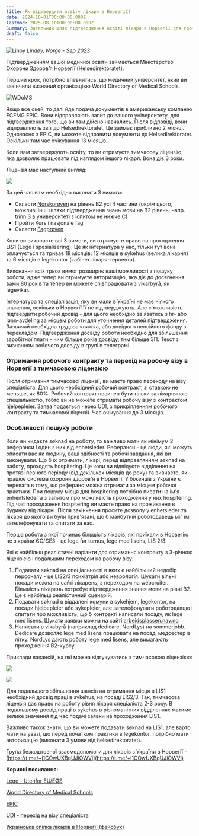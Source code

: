 ```yaml
---
title: Як підтвердити освіту лікаря в Норвегії?
date: 2024-10-01T00:00:00.000Z
lastmod: 2025-08-10T00:00:00.000Z
Summary: Загальний шлях підтвердження освіті лікаря в Норвегії для громадян України
draft: false
---
```


![Linoy](/img/doctor-in-norway/lindoy.webp)
*Lindøy, Norge - Sep 2023*

Підтвердженням вашої медичної освіти займається Міністерство Охорони Здоровʼя Норвегії (Helsedirektoratet).

Перший крок, потрібно впевнитись, що медичний університет, який ви закінчили визнаний організацією World Directory of Medical Schools.

![WDoMS](/img/doctor-in-norway/WDoMS.png)

Якщо все окей, то далі йде подача документів в американську компанію ECFMG EPIC. Вони відправляють запит до вашого університету, для підтвердження того, що ви там дійсно навчались. Після відповіді, вони відправляють звіт до Helsedirektoratet. Це займає приблизно 2 місяці.
Одночасно з EPIC, ви можете відправити документи до Helsedirektoratet. Оскільки там час очікування 13 місяців.

Коли вам затверджують освіту, то ви отримуєте тимчасову ліцензію, яка дозволяє працювати під наглядом іншого лікаря. Вона діє 3 роки.

Ліцензія має наступний вигляд:

![](/img/doctor-in-norway/lisens-screenshot.png)

За цей час вам необхідно виконати 3 вимоги:

* Скласти [Norskprøven](/articles/norskproven) на рівень B2 усі 4 частини (окрім цього, можливі інші шляхи підтвердження знань мови на B2 рівень, напр. trinn 3 в университеті з іспитом не нижче С)
* Пройти Kurs i nasjonale fag
* Скласти [Fagprøven](/articles/fagproven)

Коли ви виконаєте всі 3 вимоги, ви отримуєте право на проходження LIS1 (Lege i spesialisering). Це як інтернатура у нас, тільки тут вона оплачується та триває 18 місяців: 12 місяців в sykehus (велика лікарня) та 6 місяців в legekontor (кабінет лікаря-терпевта).

Виконання всіх трьох вимог розширяє ваші можливості з пошуку роботи, адже тепер ви отримуєте авторизацію, яка діє до досягнення вами 80 років та тепер ви можете співпрацювати з vikarbyrå, як legevikar.

Інтернатура та спеціалізація, яку ви мали в Україні не має ніякого значення, оскільки в Норвегії її не підтверджують. Але є можливість підтвердити робочий досвід - для цього необхідно зв'язатись з hr- або lønn-avdeling за місцем роботи для уточнення деталей підтвердження. Зазвичай необхідна трудова книжка, або довідка з пенсійного фонду з перекладом. Підтвердження досвіду роботи необхідно для збільшення заробітної плати - чим більше років досвіду, тим більше ЗП. Текст з визнанням робочого досвіду в групі в телеграмі.

### Отримання робочого контракту та перехід на робочу візу в Норвегії з тимчасовою ліцензією

Після отримання тимчасової ліцензії, ви маєте право переходу на візу спеціаліста. Для цього необхідний робочий контракт, зі ставкою не меньше, як 80%. Робочий контракт повинен бути тільки за лікарняною спеціальністю, тобто ви не можете отримати робочу візу з контрактом hjelpepleier. Заява подається через UDI, з прикріпленням робочого контракту та тимчасової ліцензії. Час очікування до 3 місяців.

### Особливості пошуку роботи

Коли ви кидаєте søknad на роботу, то важливо мати як мінімум 2 реферанси і один з них від enhetsleder. Реферанси - це люди, які можуть описати вас як людину, ваші здібності та робочі завдання, які ви виконували. Що б їх отримати, лікарі, перед відправлянням søknad на работу, проходять hospitering. Це коли ви відвідуєте відділення на протязі певного періоду (від декількох місяців до року) та вивчаєте, як працює система охорони здоров'я в Норвегії. У біженців з України є перевага в тому, що реферанс можна отримати за місцем робочої практики. При пошуку місця для hospitering потрібно писати на ім'я enhentsleder\`a з запитом про можливість проходження у них hospitering. Під час проходження hospitering ви маєте право на проживання в будинку від лікарні. Після закінчення просите дозволу у enhetsleder та лікаря до якого ви були прив'язані, що б майбутній роботодавець міг їм зателефонувати та спитати за вас.

Перша робота з якої починає більшість лікарів, які приїхали в Норвегію не з країни ЄС/ЄЕЗ - це lege før turnus, lege med lisens, LIS 2/3.

Які є найбільш реалістичні варіанти для отримання контракту з 3-річною ліцензією і подальшим переходом на робочу візу:

1. Подавати søknad на спеціальності в яких є найбільший недобір персоналу - це LIS2/3 психіатрія або неврологія. Шукати вільні посади можна на сайті лікарень, з переходом на webcruiter. Більшість лікарень потребує підтвердження знання мови на рівні B2. Це є найбільш реалістичний сценарій.
2. Подавати søknad в віддалені комуни в sykehjem, legekontor, на посади hjelpepleier або sykepleier, але зателефонувати роботодавцю і спитати про можливість, що б контракті написали посаду, як lege med lisens. Шукати заявки можна на сайті [arbeidsplassen.nav.no](https://arbeidsplassen.nav.no/)
3. Написати в vikabyrå (наприклад dedicare, NordLys) на sommerjobb. Dedicare дозволяє lege med lisens працювати на посаді медсестер в літку. NordLys дають роботу lege med lisens, але вимагають проходження B2-курсу.

Приклади вакансій, на які можна відгукуватись з тимчасовою ліцензією:

![](/img/doctor-in-norway/stilling1.png)

![](/img/doctor-in-norway/stilling2.png)

Для подальшого збільшення шансів на отримання місця в LIS1 необхідний досвід праці в sykehus, на посаді LIS2/3. Так, тимчасова ліцензія дає право на роботу рівня лікаря спеціаліста 2-3 року. В подальшому досвід праці в sykehus в різноманітних відділеннях матиме велике значення під час подачі заявки на проходження LIS1.

Важливо також знати, що ви можете подавати søknad на LIS1, але варто мати на увазі, що перед початком практики в legekontor, потрібно мати авторизацію (виконати 3 умови від helsedirektoratet).

Група безкоштовної взаємодопомоги для лікарів з України в Норвегії - [https://t.me/+j1COwUXBqUJjOWVi](https://t.me/+j1COwUXBqUJjOWVi)

**Корисні посилання:**

[Lege - Utenfor EU/EØS](https://www.helsedirektoratet.no/tema/autorisasjon-og-spesialistutdanning/autorisasjon-og-lisens?path=15-3-2-lege-utenfor-eueos#:~:text=Du%20b%C3%B8r%20legge%20ved%20autorisasjon,om%20type%20stilling%20og%20arbeid.)

[World Directory of Medical Schools](https://search.wdoms.org/)

[EPIC](https://www.ecfmg.org/psv/instructions-norway.html)

[UDI - перехід на візу спеціаліста](https://www.udi.no/skal-soke/arbeidsinnvandring/faglart/?c=ukr)

[Українська спілка лікарів в Норвегії (фейсбук)](https://www.facebook.com/groups/741614834474711)
